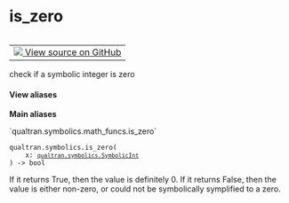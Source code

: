 # is_zero


<table class="tfo-notebook-buttons tfo-api nocontent" align="left">
<td>
  <a target="_blank" href="https://github.com/quantumlib/Qualtran/blob/main/qualtran/symbolics/math_funcs.py#L318-L332">
    <img src="https://www.tensorflow.org/images/GitHub-Mark-32px.png" />
    View source on GitHub
  </a>
</td>
</table>



check if a symbolic integer is zero


<section class="expandable">
  <h4 class="showalways">View aliases</h4>
  <p>
<b>Main aliases</b>
<p>`qualtran.symbolics.math_funcs.is_zero`</p>
</p>
</section>

<pre class="devsite-click-to-copy prettyprint lang-py tfo-signature-link">
<code>qualtran.symbolics.is_zero(
    x: <a href="../../qualtran/symbolics/SymbolicInt.html"><code>qualtran.symbolics.SymbolicInt</code></a>
) -> bool
</code></pre>



<!-- Placeholder for "Used in" -->


If it returns True, then the value is definitely 0.
If it returns False, then the value is either non-zero,
or could not be symbolically symplified to a zero.